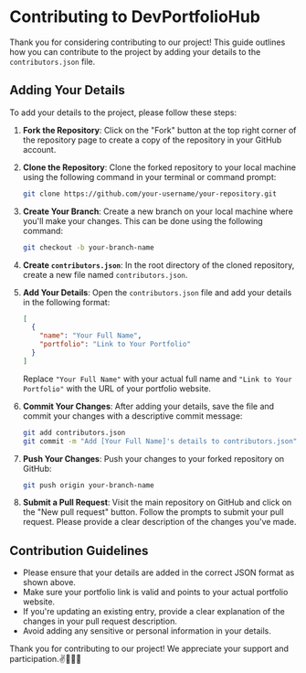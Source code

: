 # Contributing to DevPortfolioHub

Thank you for considering contributing to our project! This guide outlines how you can contribute to the project by adding your details to the `contributors.json` file.

## Adding Your Details

To add your details to the project, please follow these steps:

1. **Fork the Repository**: Click on the "Fork" button at the top right corner of the repository page to create a copy of the repository in your GitHub account.

2. **Clone the Repository**: Clone the forked repository to your local machine using the following command in your terminal or command prompt:

   ```bash
   git clone https://github.com/your-username/your-repository.git
   ```

3. **Create Your Branch**: Create a new branch on your local machine where you'll make your changes. This can be done using the following command:

   ```bash
   git checkout -b your-branch-name
   ```

4. **Create `contributors.json`**: In the root directory of the cloned repository, create a new file named `contributors.json`.

5. **Add Your Details**: Open the `contributors.json` file and add your details in the following format:

   ```json
   [
     {
       "name": "Your Full Name",
       "portfolio": "Link to Your Portfolio"
     }
   ]
   ```

   Replace `"Your Full Name"` with your actual full name and `"Link to Your Portfolio"` with the URL of your portfolio website.

6. **Commit Your Changes**: After adding your details, save the file and commit your changes with a descriptive commit message:

   ```bash
   git add contributors.json
   git commit -m "Add [Your Full Name]'s details to contributors.json"
   ```

7. **Push Your Changes**: Push your changes to your forked repository on GitHub:

   ```bash
   git push origin your-branch-name
   ```

8. **Submit a Pull Request**: Visit the main repository on GitHub and click on the "New pull request" button. Follow the prompts to submit your pull request. Please provide a clear description of the changes you've made.

## Contribution Guidelines

- Please ensure that your details are added in the correct JSON format as shown above.
- Make sure your portfolio link is valid and points to your actual portfolio website.
- If you're updating an existing entry, provide a clear explanation of the changes in your pull request description.
- Avoid adding any sensitive or personal information in your details.

Thank you for contributing to our project! We appreciate your support and participation.✌️🌟🧑‍💻
